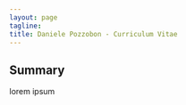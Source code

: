 ```yaml
--- 
layout: page 
tagline: 
title: Daniele Pozzobon - Curriculum Vitae 
--- 
```


## Summary 
lorem ipsum